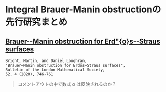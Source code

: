 # Integral Brauer-Manin obstructionの先行研究まとめ

## [Brauer--Manin obstruction for Erd\"{o}s--Straus surfaces](https://doi.org/10.1112/blms.12374)
```
Bright, Martin, and Daniel Loughran, 
"Brauer–Manin obstruction for Erdős–Straus surfaces",
Bulletin of the London Mathematical Society,
52, 4 (2020), 746-761
```

> コメントアウトの中で数式 $\alpha$ は反映されるのか？
> 
